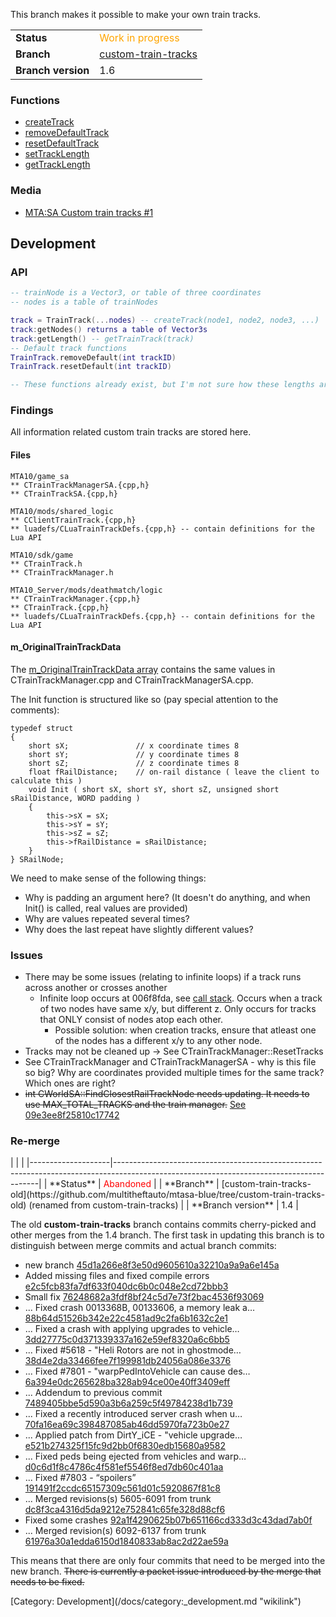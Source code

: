 <onlyinclude>This branch makes it possible to make your own train tracks.

|                    |                                                                                              |
|--------------------|----------------------------------------------------------------------------------------------|
| **Status**         | <span style="color:orange">Work in progress</span>                                           |
| **Branch**         | [custom-train-tracks](https://github.com/multitheftauto/mtasa-blue/tree/custom-train-tracks) |
| **Branch version** | 1.6                                                                                          |

### Functions

-   [createTrack](/docs/createtrack.md "wikilink")
-   [removeDefaultTrack](/docs/removedefaulttrack.md "wikilink")
-   [resetDefaultTrack](/docs/resetdefaulttrack.md "wikilink")
-   [setTrackLength](/docs/settracklength.md "wikilink")
-   [getTrackLength](/docs/gettracklength.md "wikilink")

### Media

-   [MTA:SA Custom train tracks \#1](https://www.youtube.com/watch?v=S_Q3Gk4jVr0&user=UCbl-5xYsT5KwnrfGdW9LYPQ)</onlyinclude>

Development
-----------

### API

``` lua
-- trainNode is a Vector3, or table of three coordinates
-- nodes is a table of trainNodes

track = TrainTrack(...nodes) -- createTrack(node1, node2, node3, ...)
track:getNodes() returns a table of Vector3s
track:getLength() -- getTrainTrack(track)
-- Default track functions
TrainTrack.removeDefault(int trackID)
TrainTrack.resetDefault(int trackID)

-- These functions already exist, but I'm not sure how these lengths are used or what they are for
```

### Findings

All information related custom train tracks are stored here.

#### Files

    MTA10/game_sa
    ** CTrainTrackManagerSA.{cpp,h}
    ** CTrainTrackSA.{cpp,h}

    MTA10/mods/shared_logic
    ** CClientTrainTrack.{cpp,h}
    ** luadefs/CLuaTrainTrackDefs.{cpp,h} -- contain definitions for the Lua API

    MTA10/sdk/game
    ** CTrainTrack.h
    ** CTrainTrackManager.h

    MTA10_Server/mods/deathmatch/logic
    ** CTrainTrackManager.{cpp,h}
    ** CTrainTrack.{cpp,h}
    ** luadefs/CLuaTrainTrackDefs.{cpp,h} -- contain definitions for the Lua API

#### m\_OriginalTrainTrackData

The [m\_OriginalTrainTrackData array](https://pastebin.mtasa.com/748483851) contains the same values in CTrainTrackManager.cpp and CTrainTrackManagerSA.cpp.

The Init function is structured like so (pay special attention to the comments):

    typedef struct
    {
        short sX;               // x coordinate times 8
        short sY;               // y coordinate times 8
        short sZ;               // z coordinate times 8
        float fRailDistance;    // on-rail distance ( leave the client to calculate this )
        void Init ( short sX, short sY, short sZ, unsigned short sRailDistance, WORD padding )
        {
            this->sX = sX;
            this->sY = sY;
            this->sZ = sZ;
            this->fRailDistance = sRailDistance;
        }
    } SRailNode;

We need to make sense of the following things:

-   Why is padding an argument here? (It doesn't do anything, and when Init() is called, real values are provided)
-   Why are values repeated several times?
-   Why does the last repeat have slightly different values?

### Issues

-   There may be some issues (relating to infinite loops) if a track runs across another or crosses another
    -   Infinite loop occurs at 006f8fda, see [call stack](http://i.imgur.com/HvBWAFm.png). Occurs when a track of two nodes have same x/y, but different z. Only occurs for tracks that ONLY consist of nodes atop each other.
        -   Possible solution: when creation tracks, ensure that atleast one of the nodes has a different x/y to any other node.
-   Tracks may not be cleaned up -&gt; See CTrainTrackManager::ResetTracks
-   See CTrainTrackManager and CTrainTrackManagerSA - why is this file so big? Why are coordinates provided multiple times for the same track? Which ones are right?
-   ~~int CWorldSA::FindClosestRailTrackNode needs updating. It needs to use MAX\_TOTAL\_TRACKS and the train manager.~~ [See 09e3ee8f25810c17742](https://github.com/multitheftauto/mtasa-blue/commit/09e3ee8f25810c17742728f038786b6a223c5296)

### Re-merge

<section name="This section has been archived" collapse="true">
|                    |                                                                                                                                         |
|--------------------|-----------------------------------------------------------------------------------------------------------------------------------------|
| **Status**         | <span style="color:red">Abandoned</span>                                                                                                |
| **Branch**         | [custom-train-tracks-old](https://github.com/multitheftauto/mtasa-blue/tree/custom-train-tracks-old) (renamed from custom-train-tracks) |
| **Branch version** | 1.4                                                                                                                                     |

The old **custom-train-tracks** branch contains commits cherry-picked and other merges from the 1.4 branch. The first task in updating this branch is to distinguish between merge commits and actual branch commits:

-   new branch [45d1a266e8f3e50d9605610a32210a9a9a6e145a](https://github.com/multitheftauto/mtasa-blue/commit/45d1a266e8f3e50d9605610a32210a9a9a6e145a)
-   Added missing files and fixed compile errors [e2c5fcb83fa7df633f040dc6b0c048e2cd72bbb3](https://github.com/multitheftauto/mtasa-blue/commit/e2c5fcb83fa7df633f040dc6b0c048e2cd72bbb3)
-   Small fix [76248682a3fdf8bf24c5d7e73f2bac4536f93069](https://github.com/multitheftauto/mtasa-blue/commit/76248682a3fdf8bf24c5d7e73f2bac4536f93069)
-   ... Fixed crash 0013368B, 00133606, a memory leak a… [88b64d51526b342e22c4581ad9c2fa6b1632c2e1](https://github.com/multitheftauto/mtasa-blue/commit/88b64d51526b342e22c4581ad9c2fa6b1632c2e1)
-   ... Fixed a crash with applying upgrades to vehicle… [3dd27775c0d371339337a162e59ef8320a6c6bb5](https://github.com/multitheftauto/mtasa-blue/commit/3dd27775c0d371339337a162e59ef8320a6c6bb5)
-   ... Fixed \#5618 - "Heli Rotors are not in ghostmode… [38d4e2da33466fee7f199981db24056a086e3376](https://github.com/multitheftauto/mtasa-blue/commit/38d4e2da33466fee7f199981db24056a086e3376)
-   ... Fixed \#7801 - "warpPedIntoVehicle can cause des… [6a394e0dc265628ba328ab94ce00e40ff3409eff](https://github.com/multitheftauto/mtasa-blue/commit/6a394e0dc265628ba328ab94ce00e40ff3409eff)
-   ... Addendum to previous commit [7489405bbe5d590a3b6a259c5f49784238d1b739](https://github.com/multitheftauto/mtasa-blue/commit/7489405bbe5d590a3b6a259c5f49784238d1b739)
-   ... Fixed a recently introduced server crash when u… [70fa16ea69c398487085ab46dd5970fa723b0e27](https://github.com/multitheftauto/mtasa-blue/commit/70fa16ea69c398487085ab46dd5970fa723b0e27)
-   ... Applied patch from DirtY\_iCE - "vehicle upgrade… [e521b274325f15fc9d2bb0f6830edb15680a9582](https://github.com/multitheftauto/mtasa-blue/commit/e521b274325f15fc9d2bb0f6830edb15680a9582)
-   ... Fixed peds being ejected from vehicles and warp… [d0c6d1f8c4786c4f581ef5546f8ed7db60c401aa](https://github.com/multitheftauto/mtasa-blue/commit/d0c6d1f8c4786c4f581ef5546f8ed7db60c401aa)
-   ... Fixed \#7803 - “spoilers” [191491f2ccdc65157309c561d01c5920867f81c8](https://github.com/multitheftauto/mtasa-blue/commit/191491f2ccdc65157309c561d01c5920867f81c8)
-   ... Merged revisions(s) 5605-6091 from trunk [dc8f3ca4316d5da9212e752841c65fe328d88cf6](https://github.com/multitheftauto/mtasa-blue/commit/dc8f3ca4316d5da9212e752841c65fe328d88cf6)
-   Fixed some crashes [92a1f4290625b07b651166cd333d3c43dad7ab0f](https://github.com/multitheftauto/mtasa-blue/commit/92a1f4290625b07b651166cd333d3c43dad7ab0f)
-   ... Merged revision(s) 6092-6137 from trunk [61976a30a1edda6150d1840833ab8ac2d22ae59a](https://github.com/multitheftauto/mtasa-blue/commit/61976a30a1edda6150d1840833ab8ac2d22ae59a)

This means that there are only four commits that need to be merged into the new branch. ~~There is currently a packet issue introduced by the merge that needs to be fixed.~~

</section>
[Category: Development](/docs/category:_development.md "wikilink")
